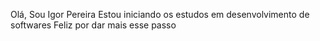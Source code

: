 Olá, Sou Igor Pereira
Estou iniciando os estudos em desenvolvimento de softwares
Feliz por dar mais esse passo
